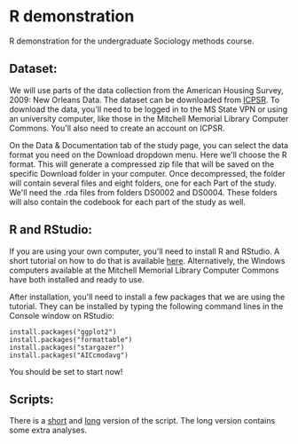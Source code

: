 # R demonstration
R demonstration for the undergraduate Sociology methods course.

## Dataset:
We will use parts of the data collection from the American Housing Survey, 2009: New Orleans Data. The dataset can be downloaded from [ICPSR](https://www.icpsr.umich.edu/web/ICPSR/studies/30943#). To download the data, you'll need to be logged in to the MS State VPN or using an university computer, like those in the Mitchell Memorial Library Computer Commons. You'll also need to create an account on ICPSR. 

On the Data & Documentation tab of the study page, you can select the data format you need on the Download dropdown menu. Here we'll choose the R format. This will generate a compressed zip file that will be saved on the specific Download folder in your computer. Once decompressed, the folder will contain several files and eight folders, one for each Part of the study. We'll need the .rda files from folders DS0002 and DS0004. These folders will also contain the codebook for each part of the study as well. 

## R and RStudio:

If you are using your own computer, you'll need to install R and RStudio. A short tutorial on how to do that is available [here](https://rstudio-education.github.io/hopr/starting.html). Alternatively, the Windows computers available at the Mitchell Memorial Library Computer Commons have both installed and ready to use. 

After installation, you'll need to install a few packages that we are using the tutorial. They can be installed by typing the following command lines in the Console window on RStudio:

```
install.packages("ggplot2")
install.packages("formattable")
install.packages("stargazer")
install.packages("AICcmodavg")
```
You should be set to start now!

## Scripts:

There is a [short](https://github.com/carol-siniscalchi/R_demonstration/blob/main/r_demo_v2.2.R) and [long](https://github.com/carol-siniscalchi/R_demonstration/blob/main/R_demo_v.2.0_longversion.R) version of the script. The long version contains some extra analyses. 

